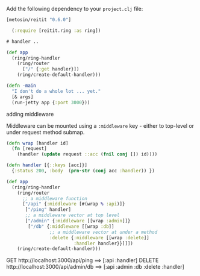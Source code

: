 Add the following dependency to your `project.clj` file:

```clj
[metosin/reitit "0.6.0"]
```

```clj
  (:require [reitit.ring :as ring])

# handler ..

(def app
  (ring/ring-handler
    (ring/router
      ["/" {:get handler}])
    (ring/create-default-handler)))

(defn -main
  "I don't do a whole lot ... yet."
  [& args]
  (run-jetty app {:port 3000}))
```

adding middleware

Middleware can be mounted using a `:middleware` key - either to top-level or under request method submap.
```clj
(defn wrap [handler id]
  (fn [request]
    (handler (update request ::acc (fnil conj []) id))))

(defn handler [{::keys [acc]}]
  {:status 200, :body  (prn-str (conj acc :handler)) })

(def app
  (ring/ring-handler
    (ring/router
      ;; a middleware function
      ["/api" {:middleware [#(wrap % :api)]}
       ["/ping" handler]
       ;; a middleware vector at top level
       ["/admin" {:middleware [[wrap :admin]]}
        ["/db" {:middleware [[wrap :db]]
                ;; a middleware vector at under a method
                :delete {:middleware [[wrap :delete]]
                         :handler handler}}]]])
    (ring/create-default-handler)))
```

GET http://localhost:3000/api/ping ==> [:api :handler]
DELETE http://localhost:3000/api/admin/db ==> [:api :admin :db :delete :handler]
